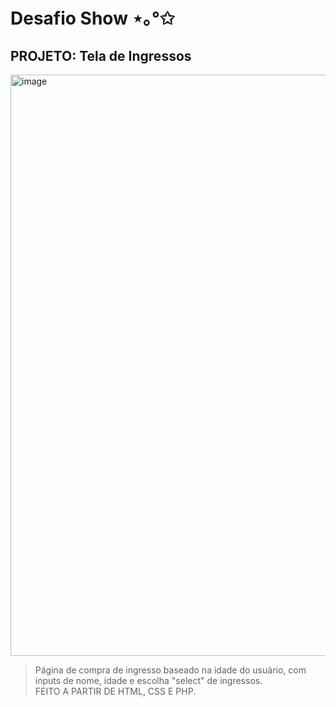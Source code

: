 # Desafio Show ⋆｡°✩
## PROJETO: Tela de Ingressos 
<img width="930" alt="image" src="https://github.com/user-attachments/assets/e2d3a323-9243-4559-8cb4-21fdc410fb92"><br>
>Página de compra de ingresso baseado na idade do usuário, com inputs de nome, idade e escolha "select" de ingressos.<br>
>FEITO A PARTIR DE HTML, CSS E PHP.
